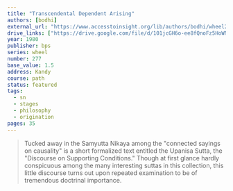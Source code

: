 ```yaml
---
title: "Transcendental Dependent Arising"
authors: [bodhi]
external_url: "https://www.accesstoinsight.org/lib/authors/bodhi/wheel277.html"
drive_links: ["https://drive.google.com/file/d/101jcGH6o-ee8fQnoFz5HoWNy5E2tuAVw/view?usp=drivesdk", "https://drive.google.com/file/d/1YpgG4MHO9LkzS7tKi9vRngBeIWt-HD3q/view?usp=drivesdk"]
year: 1980
publisher: bps
series: wheel
number: 277
base_value: 1.5
address: Kandy
course: path
status: featured
tags:
  - sn
  - stages
  - philosophy
  - origination
pages: 35
---
```


> Tucked away in the Samyutta Nikaya among the "connected sayings on causality" is a short formalized text entitled the Upanisa Sutta, the "Discourse on Supporting Conditions." Though at first glance hardly conspicuous among the many interesting suttas in this collection, this little discourse turns out upon repeated examination to be of tremendous doctrinal importance. 
